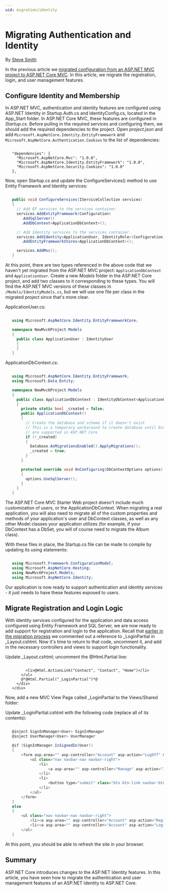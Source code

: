 ```yaml
---
uid: migration/identity
---
```

<a name=migration-identity></a>

# Migrating Authentication and Identity

By [Steve Smith](http://ardalis.com)

In the previous article we [migrated configuration from an ASP.NET MVC project to ASP.NET Core MVC](configuration.md). In this article, we migrate the registration, login, and user management features.

## Configure Identity and Membership

In ASP.NET MVC, authentication and identity features are configured using ASP.NET Identity in Startup.Auth.cs and IdentityConfig.cs, located in the App_Start folder. In ASP.NET Core MVC, these features are configured in *Startup.cs*. Before pulling in the required services and configuring them, we should add the required dependencies to the project. Open *project.json* and add `Microsoft.AspNetCore.Identity.EntityFramework` and `Microsoft.AspNetCore.Authentication.Cookies` to the list of dependencies:

````none

   "dependencies": {
     "Microsoft.AspNetCore.Mvc": "1.0.0",
     "Microsoft.AspNetCore.Identity.EntityFramework": "1.0.0",
     "Microsoft.AspNetCore.Security.Cookies": "1.0.0"
   },
   ````

Now, open Startup.cs and update the ConfigureServices() method to use Entity Framework and Identity services:

````csharp

   public void ConfigureServices(IServiceCollection services)
   {
     // Add EF services to the services container.
     services.AddEntityFramework(Configuration)
       .AddSqlServer()
       .AddDbContext<ApplicationDbContext>();

     // Add Identity services to the services container.
     services.AddIdentity<ApplicationUser, IdentityRole>(Configuration)
       .AddEntityFrameworkStores<ApplicationDbContext>();

     services.AddMvc();
   }
   ````

At this point, there are two types referenced in the above code that we haven't yet migrated from the ASP.NET MVC project: `ApplicationDbContext` and `ApplicationUser`. Create a new *Models* folder in the ASP.NET Core project, and add two classes to it corresponding to these types. You will find the ASP.NET MVC versions of these classes in `/Models/IdentityModels.cs`, but we will use one file per class in the migrated project since that's more clear.

ApplicationUser.cs:

````csharp

   using Microsoft.AspNetCore.Identity.EntityFrameworkCore;

   namespace NewMvc6Project.Models
   {
     public class ApplicationUser : IdentityUser
     {
     }
   }
   ````

ApplicationDbContext.cs:

````csharp

   using Microsoft.AspNetCore.Identity.EntityFramework;
   using Microsoft.Data.Entity;

   namespace NewMvc6Project.Models
   {
     public class ApplicationDbContext : IdentityDbContext<ApplicationUser>
     {
       private static bool _created = false;
       public ApplicationDbContext()
       {
         // Create the database and schema if it doesn't exist
         // This is a temporary workaround to create database until Entity Framework database migrations
         // are supported in ASP.NET Core
         if (!_created)
         {
           Database.AsMigrationsEnabled().ApplyMigrations();
           _created = true;
         }
       }

       protected override void OnConfiguring(DbContextOptions options)
       {
         options.UseSqlServer();
       }
     }
   }
   ````

The ASP.NET Core MVC Starter Web project doesn't include much customization of users, or the ApplicationDbContext. When migrating a real application, you will also need to migrate all of the custom properties and methods of your application's user and DbContext classes, as well as any other Model classes your application utilizes (for example, if your DbContext has a DbSet<Album>, you will of course need to migrate the Album class).

With these files in place, the Startup.cs file can be made to compile by updating its using statements:

````csharp

   using Microsoft.Framework.ConfigurationModel;
   using Microsoft.AspNetCore.Hosting;
   using NewMvc6Project.Models;
   using Microsoft.AspNetCore.Identity;
   ````

Our application is now ready to support authentication and identity services - it just needs to have these features exposed to users.

## Migrate Registration and Login Logic

With identity services configured for the application and data access configured using Entity Framework and SQL Server, we are now ready to add support for registration and login to the application. Recall that [earlier in the migration process](mvc.md#migrate-layout-file.md) we commented out a reference to _LoginPartial in _Layout.cshtml. Now it's time to return to that code, uncomment it, and add in the necessary controllers and views to support login functionality.

Update _Layout.cshtml; uncomment the @Html.Partial line:

````none

         <li>@Html.ActionLink("Contact", "Contact", "Home")</li>
       </ul>
       @*@Html.Partial("_LoginPartial")*@
     </div>
   </div>
   ````

Now, add a new MVC View Page called _LoginPartial to the Views/Shared folder:

Update _LoginPartial.cshtml with the following code (replace all of its contents):

````csharp

   @inject SignInManager<User> SignInManager
   @inject UserManager<User> UserManager

   @if (SignInManager.IsSignedIn(User))
   {
       <form asp-area="" asp-controller="Account" asp-action="LogOff" method="post" id="logoutForm" class="navbar-right">
           <ul class="nav navbar-nav navbar-right">
               <li>
                   <a asp-area="" asp-controller="Manage" asp-action="Index" title="Manage">Hello @UserManager.GetUserName(User)!</a>
               </li>
               <li>
                   <button type="submit" class="btn btn-link navbar-btn navbar-link">Log off</button>
               </li>
           </ul>
       </form>
   }
   else
   {
       <ul class="nav navbar-nav navbar-right">
           <li><a asp-area="" asp-controller="Account" asp-action="Register">Register</a></li>
           <li><a asp-area="" asp-controller="Account" asp-action="Login">Log in</a></li>
       </ul>
   }
   ````

At this point, you should be able to refresh the site in your browser.

## Summary

ASP.NET Core introduces changes to the ASP.NET Identity features. In this article, you have seen how to migrate the authentication and user management features of an ASP.NET Identity to ASP.NET Core.
